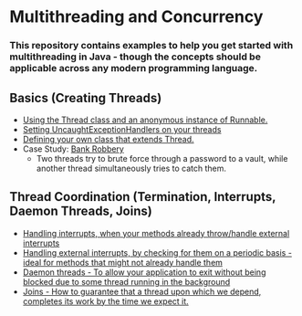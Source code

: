# Multithreading and Concurrency
### This repository contains examples to help you get started with multithreading in Java - though the concepts should be applicable across any modern programming language.

## Basics (Creating Threads)
- [Using the Thread class and an anonymous instance of Runnable.](./src/com/jyotindersingh/Basics1.java)
- [Setting UncaughtExceptionHandlers on your threads](./src/com/jyotindersingh/Basics2.java)
- [Defining your own class that extends Thread.](./src/com/jyotindersingh/Basics3.java)
- Case Study: [Bank Robbery](./src/com/jyotindersingh/BankRobbery.java)
    - Two threads try to brute force through a password to a vault, while another thread simultaneously tries to catch them.

## Thread Coordination (Termination, Interrupts, Daemon Threads, Joins)
- [Handling interrupts, when your methods already throw/handle external interrupts](./src/com/jyotindersingh/ThreadCoordination.java)
- [Handling external interrupts, by checking for them on a periodic basis - ideal for methods that might not already handle them](./src/com/jyotindersingh/ThreadCoordinationIsInterrupted.java)
- [Daemon threads - To allow your application to exit without being blocked due to some thread running in the background](./src/com/jyotindersingh/ThreadCoordinationDaemon.java)
- [Joins - How to guarantee that a thread upon which we depend, completes its work by the time we expect it.](./src/com/jyotindersingh/ThreadCoordinationJoins.java)
 